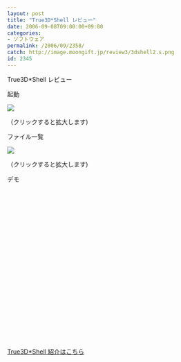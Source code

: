 ```yaml
---
layout: post
title: "True3D*Shell レビュー"
date: 2006-09-08T09:00:00+09:00
categories:
- ソフトウェア
permalink: /2006/09/2358/
catch: http://image.moongift.jp/review3/3dshell2.s.png
id: 2345
---
```

True3D\*Shell レビュー  
<!--more-->

起動

  

[![](http://image.moongift.jp/review3/3dshell1.s.png)](http://image.moongift.jp/review3/3dshell1.png)  
  
（クリックすると拡大します)

  

ファイル一覧

  

[![](http://image.moongift.jp/review3/3dshell2.s.png)](http://image.moongift.jp/review3/3dshell2.png)  
  
（クリックすると拡大します)

  

デモ

  

<object width="425" height="350"><param name="movie" value="http://www.youtube.com/v/NknKlnoA95Y">
<embed src="http://www.youtube.com/v/NknKlnoA95Y" type="application/x-shockwave-flash" width="600" height="350"></embed></object>

  

[True3D\*Shell 紹介はこちら](http://oss.moongift.jp/intro/i-2357.html)

